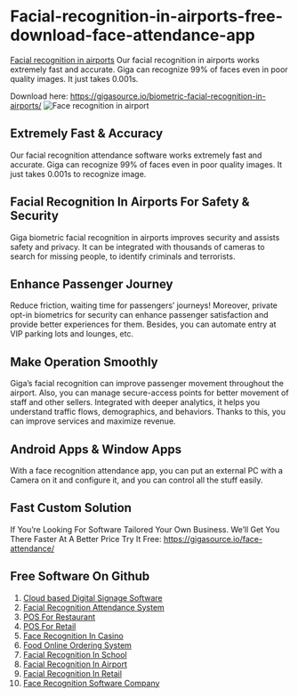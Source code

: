 # Facial-recognition-in-airports-free-download-face-attendance-app
[Facial recognition in airports](https://gigasource.io/biometric-facial-recognition-in-airports/)
Our facial recognition in airports works extremely fast and accurate. Giga can recognize 99% of faces even in poor quality images. It just takes 0.001s.

Download here: https://gigasource.io/biometric-facial-recognition-in-airports/
![Face recognition in airport](https://gigasource.b-cdn.net/wp-content/uploads/2020/03/make-operate-smoothly.jpg)
## Extremely Fast & Accuracy
Our facial recognition attendance software works extremely fast and accurate. Giga can recognize 99% of faces even in poor quality images. It just takes 0.001s to recognize image.

## Facial Recognition In Airports For Safety & Security
Giga biometric facial recognition in airports improves security and assists safety and privacy. It can be integrated with thousands of cameras to search for missing people, to identify criminals and terrorists.

## Enhance Passenger Journey
Reduce friction, waiting time for passengers’ journeys! Moreover, private opt-in biometrics for security can enhance passenger satisfaction and provide better experiences for them.
Besides, you can automate entry at VIP parking lots and lounges, etc.

## Make Operation Smoothly
Giga’s facial recognition can improve passenger movement throughout the airport. Also, you can manage secure-access points for better movement of staff and other sellers.
Integrated with deeper analytics, it helps you understand traffic flows, demographics, and behaviors. Thanks to this, you can improve services and maximize revenue.

## Android Apps & Window Apps
With a face recognition attendance app, you can put an external PC with a Camera on it and configure it, and you can control all the stuff easily.

## Fast Custom Solution
If You’re Looking For Software Tailored Your Own Business. We’ll Get You There Faster At A Better Price
Try It Free: https://gigasource.io/face-attendance/


## Free Software On Github
1. [Cloud based Digital Signage Software](https://gigasource.io/cloud-signage/)
2. [Facial Recognition Attendance System](https://gigasource.io/face-attendance/)
3. [POS For Restaurant](https://gigasource.io/pos-restaurant/)
4. [POS For Retail](https://gigasource.io/pos-retail/)
5. [Face Recognition In Casino](https://gigasource.io/facial-recognition-in-casinos/)
6. [Food Online Ordering System](https://gigasource.io/food-online-ordering/)
7. [Facial Recognition In School](https://gigasource.io/facial-recognition-in-school/)
8. [Facial Recognition In Airport](https://gigasource.io/biometric-facial-recognition-in-airports/)
9. [Facial Recognition In Retail](https://gigasource.io/facial-recognition-in-retail-stores/)
10. [Face Recognition Software Company](https://gigasource.io/face-recognition-software-company/)
